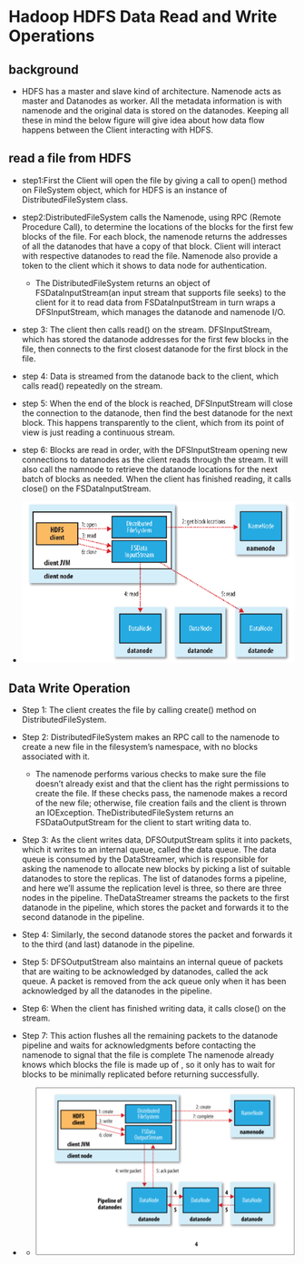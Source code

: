 # Hadoop HDFS Data Read and Write Operations
## background 
- HDFS has a master and slave kind of architecture. Namenode acts as master and Datanodes as worker. All the metadata information is with namenode and the original data is stored on the datanodes. Keeping all these in mind the below figure will give idea about how data flow happens between the Client interacting with HDFS.

## read a file from HDFS
- step1:First the Client will open the file by giving a call to open() method on FileSystem object, which for HDFS is an instance of DistributedFileSystem class.

- step2:DistributedFileSystem calls the Namenode, using RPC (Remote Procedure Call), to determine the locations of the blocks for the first few blocks of the file. For each block, the namenode returns the addresses of all the datanodes that have a copy of that block. Client will interact with respective datanodes to read the file. Namenode also provide a token to the client which it shows to data node for authentication.

   - The DistributedFileSystem returns an object of FSDataInputStream(an input stream that supports file seeks) to the client for it to read data from FSDataInputStream in turn wraps a DFSInputStream, which manages the datanode and namenode I/O.
   
- step 3: The client then calls read() on the stream. DFSInputStream, which has stored the datanode addresses for the first few blocks in the file, then connects to the first closest datanode for the first block in the file.

- step 4: Data is streamed from the datanode back to the client, which calls read() repeatedly on the stream.

- step 5: When the end of the block is reached, DFSInputStream will close the connection to the datanode, then find the best datanode for the next block. This happens transparently to the client, which from its point of view is just reading a continuous stream.

- step 6: Blocks are read in order, with the DFSInputStream opening new connections to datanodes as the client reads through the stream. It will also call the namnode to retrieve the datanode locations for the next batch of blocks as needed. When the client has finished reading, it calls close() on the FSDataInputStream.
- ![](./images/HDFS-Read-Operation.png)

 
## Data Write Operation
- Step 1: The client creates the file by calling create() method on DistributedFileSystem. 

- Step 2:   DistributedFileSystem makes an RPC call to the namenode to create a new file in the filesystem’s namespace, with no blocks associated with it.

   - The namenode performs various checks to make sure the file doesn’t already exist and that the client has the right permissions to create the file. If these checks pass, the namenode makes a record of the new file; otherwise, file creation fails and the client is thrown an IOException. TheDistributedFileSystem returns an FSDataOutputStream for the client to start writing data to.

- Step 3: As the client writes data, DFSOutputStream splits it into packets, which it writes to an internal queue, called the data queue. The data queue is consumed by the DataStreamer, which is responsible for asking the namenode to allocate new blocks by picking a list of suitable datanodes to store the replicas. The list of datanodes forms a pipeline, and here we’ll assume the replication level is three, so there are three nodes in the pipeline. TheDataStreamer streams the packets to the first datanode in the pipeline, which stores the packet and forwards it to the second datanode in the pipeline.

- Step 4: Similarly, the second datanode stores the packet and forwards it to the third (and last) datanode in the pipeline.

- Step 5: DFSOutputStream also maintains an internal queue of packets that are waiting to be acknowledged by datanodes, called the ack queue. A packet is removed from the ack queue only when it has been acknowledged by all the datanodes in the pipeline.

- Step 6: When the client has finished writing data, it calls close() on the stream.

- Step 7: This action flushes all the remaining packets to the datanode pipeline and waits for acknowledgments before contacting the namenode to signal that the file is complete The  namenode  already  knows  which blocks  the  file  is  made  up  of , so it only has to wait for blocks to be minimally replicated before returning successfully.

- - ![](./images/HDFS-Write-Operation.png)
